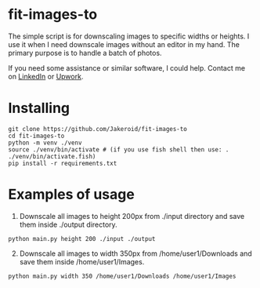 # fit-images-to
The simple script is for downscaling images to specific widths or heights.
I use it when I need downscale images without an editor in my hand. The primary purpose is to handle a batch of photos.

If you need some assistance or similar software, I could help. Contact me on [LinkedIn](https://www.linkedin.com/in/ivan-karabadzhak-42712113b/) or [Upwork](https://www.upwork.com/freelancers/ivank6).

# Installing
```
git clone https://github.com/Jakeroid/fit-images-to
cd fit-images-to
python -m venv ./venv
source ./venv/bin/activate # (if you use fish shell then use: . ./venv/bin/activate.fish)
pip install -r requirements.txt
```

# Examples of usage

1. Downscale all images to height 200px from ./input directory and save them inside ./output directory.

```
python main.py height 200 ./input ./output
```

2. Downscale all images to width 350px from /home/user1/Downloads and save them inside /home/user1/Images.

```
python main.py width 350 /home/user1/Downloads /home/user1/Images
```
